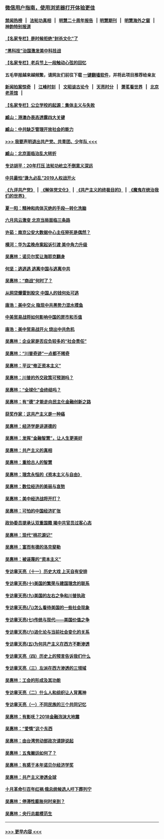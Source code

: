 ### [微信用户指南，使用浏览器打开体验更佳](https://github.com/gfw-breaker/banned-news1/blob/master/indexes/wechat-guide.md?t=0)
#### [禁闻热榜](热点新闻.md?t=0)  &nbsp;&nbsp;|&nbsp;&nbsp; [法轮功真相](https://github.com/gfw-breaker/truth/blob/master/README.md?t=0) &nbsp;&nbsp;|&nbsp;&nbsp; [明慧二十周年报告](https://github.com/gfw-breaker/mh-reports/blob/master/README.md?t=0) &nbsp;&nbsp;|&nbsp;&nbsp;[明慧期刊](https://github.com/gfw-breaker/mh-qikan) &nbsp;&nbsp;|&nbsp;&nbsp; [明慧海外之窗](https://github.com/gfw-breaker/mh-news/blob/master/README.md?t=0) &nbsp;&nbsp;|&nbsp;&nbsp; [神韵特别报道](https://github.com/gfw-breaker/mh-news/blob/master/shenyun.md?t=0)
#### [【名家专栏】是时候拒绝“封杀文化”了](../pages/nsc423/n11814093.md?t=02140955) 
#### [“黑科技”治国激发美中科技战](../pages/nsc423/n11638056.md?t=02140955) 
#### [【名家专栏】老兵节上一段触动心弦的回忆](../pages/nsc423/n11646016.md?t=02140955) 
#### 五毛举报越来越频繁，请网友们前往下载 [一键翻墙软件](https://github.com/gfw-breaker/ssr-accounts)，并将此项目推荐给亲友
#### [新闻拍案惊奇](https://github.com/gfw-breaker/banned-news1/blob/master/pages/link4.md) &nbsp;&nbsp;|&nbsp;&nbsp; [江峰时刻](https://github.com/gfw-breaker/banned-news1/blob/master/pages/link4.md) &nbsp;&nbsp;|&nbsp;&nbsp; [文昭谈古论今](https://github.com/gfw-breaker/banned-news1/blob/master/pages/link4.md) &nbsp;&nbsp;|&nbsp;&nbsp; [天亮时分](https://github.com/gfw-breaker/banned-news1/blob/master/pages/link4.md) &nbsp;&nbsp;|&nbsp;&nbsp; [萧茗看世界](https://github.com/gfw-breaker/banned-news1/blob/master/pages/link4.md) &nbsp;&nbsp;|&nbsp;&nbsp; [北京老茶馆](https://github.com/gfw-breaker/banned-news1/blob/master/pages/link4.md) &nbsp;&nbsp;|&nbsp;&nbsp; 
#### [【名家专栏】公立学校的起源：集体主义与失败](../pages/nsc423/n11601833.md?t=02140955) 
#### [臧山：港澳办表态透露四大关键](../pages/nsc423/n11421628.md?t=02140955) 
#### [臧山：中共缺乏管理开放社会的能力](../pages/nsc423/n11407457.md?t=02140955) 
#### [>>> 我要声明退出共产党、共青团、少年队 <<<](https://github.com/begood0513/goodnews/blob/master/quit/letter.md) 
#### [臧山：北京面临治乱大转折](../pages/nsc423/n11406895.md?t=02140955) 
#### [专访胡平：20年打压 法轮功屹立不倒意义深远](../pages/nsc423/n11398800.md?t=02140955) 
#### [中共最怕“逢九必乱”2019人权战开火](../pages/nsc423/n11385248.md?t=02140955) 
#### [《九评共产党》](https://github.com/begood0513/9ping.md/blob/master/README.md) &nbsp;|&nbsp; [《解体党文化》](../../../../jtdwh.md/blob/master/README.md)  &nbsp;|&nbsp; [《共产主义的终极目的》](../../../../gczydzjmd.md/blob/master/README.md) &nbsp;|&nbsp; [《魔鬼在统治我们的世界》](../../../../mgztzwmdsj.md/blob/master/README.md) 
#### [夏一阳：精神和肉体灭绝的手段—转化洗脑](../pages/nsc423/n11368250.md?t=02140955) 
#### [六月风云激变 北京当局面临三条路](../pages/nsc423/n11313668.md?t=02140955) 
#### [许茹：南京公安大数据中心主任猝死是偶然？](../pages/nsc423/n11064744.md?t=02140955) 
#### [横河：华为孟晚舟案起诉引渡 美中角力升级](../pages/nsc423/n11027230.md?t=02140955) 
#### [吴惠林：诺贝尔奖让海耶克翻身](../pages/nsc423/n10890049.md?t=02140955) 
#### [何坚：逃逃逃 逃离中国与逃离中共](../pages/nsc423/n10592891.md?t=02140955) 
#### [吴惠林：“商战”何时了？](../pages/nsc423/n10573558.md?t=02140955) 
#### [从网贷爆雷到股灾 中国人的钱何处可逃](../pages/nsc423/n10572800.md?t=02140955) 
#### [唐浩：美中交火 隐现中共黑势力混水摸鱼](../pages/nsc423/n10544040.md?t=02140955) 
#### [中美贸易战将如何影响中国的房市和币值](../pages/nsc423/n10543697.md?t=02140955) 
#### [唐浩：美中贸易战开火 烧出中共危机](../pages/nsc423/n10540126.md?t=02140955) 
#### [吴惠林：企业家是否应负较多的“社会责任”](../pages/nsc423/n10535022.md?t=02140955) 
#### [吴惠林：“川普奇迹”一点都不稀奇](../pages/nsc423/n10512808.md?t=02140955) 
#### [吴惠林：平议“修正资本主义”](../pages/nsc423/n10495724.md?t=02140955) 
#### [吴惠林：川普的外交政策可预测吗？](../pages/nsc423/n10462387.md?t=02140955) 
#### [吴惠林：“全球化”会终结吗？](../pages/nsc423/n10452838.md?t=02140955) 
#### [吴惠林：有“德”才能走向民主化金融创新之路](../pages/nsc423/n10432292.md?t=02140955) 
#### [获奖作家：这共产主义是一种癌](../pages/nsc423/n10431541.md?t=02140955) 
#### [吴惠林：经济学是讲道德的](../pages/nsc423/n10398014.md?t=02140955) 
#### [吴惠林：发挥“金融智慧”，让人生更美好](../pages/nsc423/n10375019.md?t=02140955) 
#### [吴惠林：共产主义的真相](../pages/nsc423/n10351394.md?t=02140955) 
#### [吴惠林：重拾古人的智慧](../pages/nsc423/n10337691.md?t=02140955) 
#### [吴惠林：理念永恒的《资本主义与自由》](../pages/nsc423/n10316274.md?t=02140955) 
#### [吴惠林：数位经济的美丽与哀愁](../pages/nsc423/n10292946.md?t=02140955) 
#### [吴惠林：美中经济战将开打？](../pages/nsc423/n10258825.md?t=02140955) 
#### [吴惠林：可怕的中国经济扩张](../pages/nsc423/n10219147.md?t=02140955) 
#### [政协委员提承认双重国籍 揭中共官员过客心态](../pages/nsc423/n10208809.md?t=02140955) 
#### [吴惠林：现代“桃花源记”](../pages/nsc423/n10185234.md?t=02140955) 
#### [吴惠林：富而有德的洛克斐勒](../pages/nsc423/n10142264.md?t=02140955) 
#### [吴惠林：被诬蔑的“资本主义”](../pages/nsc423/n10124816.md?t=02140955) 
#### [专访章天亮（十一）历史大戏 上天自有安排](../pages/nsc423/n10094905.md?t=02140955) 
#### [专访章天亮(十)美国的繁荣与建国理念的联系](../pages/nsc423/n10094899.md?t=02140955) 
#### [专访章天亮(九)美国的左右之争和川普执政](../pages/nsc423/n10094889.md?t=02140955) 
#### [专访章天亮(八)怎么看待美国的一些社会现象](../pages/nsc423/n10094857.md?t=02140955) 
#### [专访章天亮(七)传统与现代——美国价值之争](../pages/nsc423/n10093140.md?t=02140955) 
#### [专访章天亮(六)进化论与当前社会变化的关系](../pages/nsc423/n10092036.md?t=02140955) 
#### [专访章天亮(五)为何共产主义在西方不断渗透](../pages/nsc423/n10083620.md?t=02140955) 
#### [专访章天亮（四）历史上的预言告诉我们什么](../pages/nsc423/n10083606.md?t=02140955) 
#### [专访章天亮（三）左派在西方渗透的三领域](../pages/nsc423/n10081115.md?t=02140955) 
#### [吴惠林：工会的形成及其功能](../pages/nsc423/n10080633.md?t=02140955) 
#### [专访章天亮（二）什么人和组织让人背离神](../pages/nsc423/n10076637.md?t=02140955) 
#### [专访章天亮（一）不同民族的三个共同记忆](../pages/nsc423/n10074188.md?t=02140955) 
#### [吴惠林：有影呒？2018金融泡沫大地震](../pages/nsc423/n10040534.md?t=02140955) 
#### [吴惠林：“爱情”这个东西](../pages/nsc423/n10019423.md?t=02140955) 
#### [吴惠林：由台湾劳动部政次请辞说起](../pages/nsc423/n9979679.md?t=02140955) 
#### [吴惠林：五鬼搬运如何了？](../pages/nsc423/n9925338.md?t=02140955) 
#### [吴惠林：有感于本年诺贝尔经济学奖](../pages/nsc423/n9871883.md?t=02140955) 
#### [吴惠林：共产主义渗透全球](../pages/nsc423/n9812748.md?t=02140955) 
#### [十月革命引百年红祸 俄总统候选人吁下葬列宁](../pages/nsc423/n9810182.md?t=02140955) 
#### [吴惠林：停滞性膨胀何时来到？](../pages/nsc423/n9764136.md?t=02140955) 
#### [吴惠林：央行总裁模范生](../pages/nsc423/n9728134.md?t=02140955) 

----
#### [ >>> 更早内容 <<< ](../indexes/nsc423-earlier.md)
